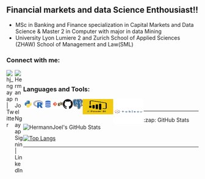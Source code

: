 ## Financial markets and data Science Enthousiast!!

- MSc in Banking and Finance specialization in Capital Markets and Data Science & Master 2 in Computer with major in data Mining
- University Lyon Lumiere 2 and Zurich School of Applied Sciences (ZHAW) School of Management and Law(SML)


### Connect with me:
[<img align="left" alt="hj_ngayap | Twitter" width="22px" src="https://cdn.jsdelivr.net/npm/simple-icons@v3/icons/twitter.svg" />][twitter]
[<img align="left" alt="Hermann Joel Ngayap Signin | LinkedIn" width="22px" src="https://cdn.jsdelivr.net/npm/simple-icons@v3/icons/linkedin.svg" />][linkedin]

<br />

### Languages and Tools:

<img align="left" alt="Python" width="26px" src="https://raw.githubusercontent.com/github/explore/80688e429a7d4ef2fca1e82350fe8e3517d3494d/topics/python/python.png" />
<img align="left" alt="R" width="26px" src="https://raw.githubusercontent.com/github/explore/80688e429a7d4ef2fca1e82350fe8e3517d3494d/topics/r/r.png" />
<img align="left" alt="SQL" width="26px" src="https://raw.githubusercontent.com/github/explore/80688e429a7d4ef2fca1e82350fe8e3517d3494d/topics/sql/sql.png" />
<img align="left" alt="Git" width="26px" src="https://raw.githubusercontent.com/github/explore/80688e429a7d4ef2fca1e82350fe8e3517d3494d/topics/git/git.png" />
<img align="left" alt="GitHub" width="26px" src="https://raw.githubusercontent.com/github/explore/78df643247d429f6cc873026c0622819ad797942/topics/github/github.png" />
<img align="left" alt="PostgreSQL" width="26px" src="https://raw.githubusercontent.com/github/explore/80688e429a7d4ef2fca1e82350fe8e3517d3494d/topics/postgresql/postgresql.png" />
<img align="left" alt="PowerBi" width="80" height="40" src="/Images/power%20BI.jpg" />
<img align="left" alt="Tableau" width="80" height="65" src="/Images/Tableau.png" />
<br />

---

  <summary>:zap: GitHub Stats</summary>
  <img align="left" alt="HermannJoel's GitHub Stats" src="https://github-readme-stats.vercel.app/api?username=HermannJoel&show_icons=true&hide_border=true" />

<br />

[![Top Langs](https://github-readme-stats.vercel.app/api/top-langs/?username=HermannJoel&langs_count=5)](https://github.com/HermannJoel/github-readme-stats)

</details>

[twitter]: https://twitter.com/hj_ngayap
[linkedin]: https://www.linkedin.com/in/hermann-joel-ngayap-signin-5b35b513b/

---

